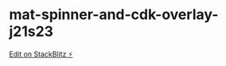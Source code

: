 # mat-spinner-and-cdk-overlay-j21s23

[Edit on StackBlitz ⚡️](https://stackblitz.com/edit/mat-spinner-and-cdk-overlay-j21s23)